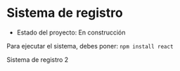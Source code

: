 <h1>Sistema de registro</h1>

- Estado del proyecto: En construcción

Para ejecutar el sistema, debes poner:
```npm install react```

Sistema de registro 2